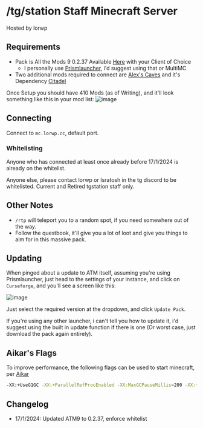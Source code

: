 # /tg/station Staff Minecraft Server

Hosted by lorwp

## Requirements

- Pack is All the Mods 9 0.2.37 Available [Here](https://www.curseforge.com/minecraft/modpacks/all-the-mods-9/files/5036838) with your Client of Choice
    - I personally use [Prismlauncher](https://prismlauncher.org/), i'd suggest using that or MultiMC
- Two additional mods required to connect are [Alex's Caves](https://www.curseforge.com/minecraft/mc-mods/alexs-caves/files/4952948) and it's Dependency [Citadel](https://www.curseforge.com/minecraft/mc-mods/citadel/files/4848887)

Once Setup you should have 410 Mods (as of Writing), and it'll look something like this in your mod list:
![image](https://hackmd.io/_uploads/rJ7PxWbta.png)

## Connecting

Connect to `mc.lorwp.cc`, default port.

### Whitelisting

Anyone who has connected at least once already before 17/1/2024 is already on the whitelist.

Anyone else, please contact lorwp or Isratosh in the tg discord to be whitelisted. Current and Retired tgstation staff only.

## Other Notes

- `/rtp` will teleport you to a random spot, if you need somewhere out of the way.
- Follow the questbook, it'll give you a lot of loot and give you things to aim for in this massive pack.

## Updating

When pinged about a update to ATM itself, assuming you're using Prismlauncher, just head to the settings of your instance, and click on `Curseforge`, and you'll see a screen like this:

![image](https://hackmd.io/_uploads/B1KSVXHY6.png)

Just select the required version at the dropdown, and click `Update Pack`.

If you're using any other launcher, i can't tell you how to update it, i'd suggest using the built in update function if there is one (Or worst case, just download the pack again entirely).

## Aikar's Flags

To improve performance, the following flags can be used to start minecraft, per [Aikar](https://aikar.co/2018/07/02/tuning-the-jvm-g1gc-garbage-collector-flags-for-minecraft/)

```bash
-XX:+UseG1GC -XX:+ParallelRefProcEnabled -XX:MaxGCPauseMillis=200 -XX:+UnlockExperimentalVMOptions -XX:+DisableExplicitGC -XX:+AlwaysPreTouch -XX:G1NewSizePercent=30 -XX:G1MaxNewSizePercent=40 -XX:G1HeapRegionSize=32M -XX:G1ReservePercent=20 -XX:G1HeapWastePercent=5 -XX:G1MixedGCCountTarget=4 -XX:InitiatingHeapOccupancyPercent=15 -XX:G1MixedGCLiveThresholdPercent=90 -XX:G1RSetUpdatingPauseTimePercent=5 -XX:SurvivorRatio=32 -XX:+PerfDisableSharedMem -XX:MaxTenuringThreshold=1 -Dusing.aikars.flags=https://mcflags.emc.gs -Daikars.new.flags=true
```

## Changelog

- 17/1/2024: Updated ATM9 to 0.2.37, enforce whitelist
